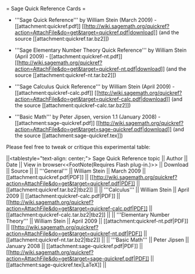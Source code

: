 = Sage Quick Reference Cards =

 * '''Sage Quick Reference''' by William Stein (March 2009) - [[attachment:quickref.pdf]] [[http://wiki.sagemath.org/quickref?action=AttachFile&do=get&target=quickref.pdf|download]] (and the source [[attachment:quickref.tar.bz2]])

 * '''Sage Elementary Number Theory Quick Reference''' by William Stein (April 2009) - [[attachment:quickref-nt.pdf]] [[http://wiki.sagemath.org/quickref?action=AttachFile&do=get&target=quickref-nt.pdf|download]] (and the source [[attachment:quickref-nt.tar.bz2]])

 * '''Sage Calculus Quick Reference''' by William Stein (April 2009) - [[attachment:quickref-calc.pdf]] [[http://wiki.sagemath.org/quickref?action=AttachFile&do=get&target=quickref-calc.pdf|download]] (and the source [[attachment:quickref-calc.tar.bz2]])

 * '''Basic Math''' by Peter Jipsen, version 1.1 (January 2008) - [[attachment:sage-quickref.pdf]] [[http://wiki.sagemath.org/quickref?action=AttachFile&do=get&target=sage-quickref.pdf|download]] (and the source [[attachment:sage-quickref.tex]])


Please feel free to tweak or critique this experimental table:

||<tablestyle="text-align: center;"> Sage Quick Reference topic || Author || Date || View in browser<<FootNote(Requires Flash plug-in.)>> || Download || Source ||
|| '''General''' || William Stein || March 2009 || [[attachment:quickref.pdf|PDF]] || [[http://wiki.sagemath.org/quickref?action=AttachFile&do=get&target=quickref.pdf|PDF]] || [[attachment:quickref.tar.bz2|tbz2]] ||
|| '''Calculus''' || William Stein || April 2009 || [[attachment:quickref-calc.pdf|PDF]] || [[http://wiki.sagemath.org/quickref?action=AttachFile&do=get&target=quickref-calc.pdf|PDF]] || [[attachment:quickref-calc.tar.bz2|tbz2]] ||
|| '''Elementary Number Theory''' || William Stein || April 2009 || [[attachment:quickref-nt.pdf|PDF]] || [[http://wiki.sagemath.org/quickref?action=AttachFile&do=get&target=quickref-nt.pdf|PDF]] || [[attachment:quickref-nt.tar.bz2|tbz2]] ||
|| '''Basic Math''' || Peter Jipsen || January 2008 || [[attachment:sage-quickref.pdf|PDF]] || [[http://wiki.sagemath.org/quickref?action=AttachFile&do=get&target=sage-quickref.pdf|PDF]] || [[attachment:sage-quickref.tex|LaTeX]] ||
